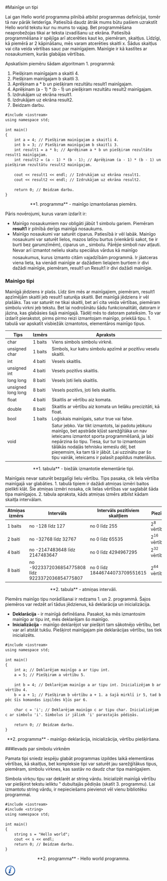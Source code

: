 #Mainīge un tipi

Lai gan Hello world programma pilnībā atbilst programmas definīcijai, tomēr tā nav pārāk lietderīga. Patiesībā daudz ātrāk mums būtu pašiem uzrakstīt Hello world tekstu kur nu mums to vajag. Bet programmēšana neaprobežojas tikai ar teksta izvadīšanu uz ekrāna. Patiesībā programmēšana ir spējīga arī atcerēties kaut ko, piemēram, skaitļus. Līdzīgi, kā piemērā ar 2 kāpināšanu, mēs varam atcerēties skaitli x. Šādus skaitļus vai cita veida vērtības sauc par mainīgajiem. Mainīgie ir kā kastītes ar nosaukumiem, kurās glabājas vērtības.

Apskatīsim piemēru šādam algoritmam 1. programmā:

1. Piešķiram mainīgajam a skaitli 4.
1. Piešķiram mainīgajam b skaitli 3.
1. Aprēķinam a * b un piešķiram rezultātu result1 mainīgajam.
1. Aprēķinam (a - 1) * (b - 1) un piešķiram rezultātu result2 mainīgajam.
1. Izdrukājam uz ekrāna result1.
1. Izdrukājam uz ekrāna result2.
1. Beidzam darbu.


```
#include <iostream>
using namespace std;

int main()
{
    int a = 4; // Piešķiram mainīgajam a skaitli 4.
    int b = 3; // Piešķiram mainīgajam b skaitli 3.
    int result1 = a * b; // Aprēķinam a * b un piešķiram rezultātu result1 mainīgajam.
    int result2 = (a - 1) * (b - 1); // Aprēķinam (a - 1) * (b - 1) un piešķiram rezultātu result2 mainīgajam.
    
    cout << result1 << endl; // Izdrukājam uz ekrāna result1.
    cout << result2 << endl; // Izdrukājam uz ekrāna result2.

    return 0; // Beidzam darbu.
}
```

<center>**1. programma** - mainīgo izmantošanas piemērs.</center>

Pāris novērojumi, kurus varam izdarīt ir:

- Mainīgo nosaukumiem nav obligāti jābūt 1 simbolu gariem. Piemēram **result1** ir pilnībā derīgs mainīgā nosaukums.
- Mainīgo nosaukumi var saturēt ciparus. Patiesībā ir vēl labāk. Mainīgo nosaukumi var saturēt lielos, mazos latīņu burtus (vienkārši sakot, tie ir burti bez garumzīmēm), ciparus un _ simbolu. Pārējie simboli nav atļauti. Nevar arī izmantot nelielu skaitu speciālus vārdus kā mainīgo nosaukumus, kurus izmanto citām vajadzībām programmā. Ir jāatceras viena lieta, ka vienādi mainīgie ar dažādiem lielajiem burtiem ir divi dažādi mainīgie, piemēram, result1 un Result1 ir divi dažādi mainīgie.

### Mainīgo tipi

Mainīgā jēdziens ir plašs. Līdz šim mēs ar mainīgajiem, piemēram, result1 apzīmējām skaitli jeb result1 saturēja skaitli. Bet mainīgā jēdziens ir vēl plašāks. Tas var saturēt ne tikai skaitli, bet arī cita veida vērtības, piemēram simbolu virkni jeb tekstu. Bet lai nodrošinātu šādu funkcionalitāti, datoram ir jāzina, kas glabāsies šajā mainīgajā. Tādēļ mēs to datoram pateiksim. To var izdarīt pierakstot, pirms pirmo reizi izmantojam mainīgo, priekšā tipu. 1. tabulā var apskatīt visbiežāk izmantotos, elementāros mainīgo tipus.

Tips | Izmērs | Apraksts
---|---|---
char | 1 baits | Viens simbols simbolu virknē.
unsigned char | 1 baits | Simbols, kur katru simbolu apzīmē ar pozitīvu veselu skaitli.
int | 4 baiti | Vesels skaitlis.
unsigned int | 4 baiti | Vesels pozitīvs skaitlis.
long long | 8 baiti | Vesels ļoti liels skaitlis.
unsigned long long | 8 baiti | Vesels pozitīvs, ļoti liels skaitlis.
float | 4 baiti | Skaitlis ar vērtību aiz komata.
double | 8 baiti | Skaitlis ar vērtību aiz komata un lielāku precizitāti, kā float.
bool | 1 baits | Loģiskais mainīgais, satur true vai false.
void | | Satur jebko. Var tikt izmantots, lai padotu jebkuru mainīgo, bet apstrāde kļūst sarežģītāka un nav ieteicams izmantot sporta programmēšanā, ja labi nepārzina šo tipu. Tiesa, šur tur to izmantosim tālākās nodaļās tehnisku iemeslu dēļ, bet pieņemsim, ka tam tā ir jābūt. Lai uzzinātu par šo tipu vairāk, ieteicams ir palasīt papildus materiālus.

<center>**1. tabula** - biežāk izmantotie elementārie tipi.</center>

Mainīgais nevar saturēt bezgalīgi lielu vērtību. Tips pasaka, cik liela vērtība mainīgajā var glabāties. 1. tabulā tipiem ir dažādi atmiņas izmēri baitos pielikti klāt. Šie atmiņas izmēri nosaka, cik lielas vērtības var saglabāt šāda tipa mainīgajos. 2. tabula apraksta, kāds atmiņas izmērs atbilst kādam skaitļa intervālam.

Atmiņas izmērs | Intervāls | Intervāls pozitīviem skaitļiem | Piezīme
---|---|---|---
1 baits | no -128 līdz 127 | no 0 līdz 255 | 2<sup>8</sup> vērtības.
2 baiti | no -32768 līdz 32767 | no 0 līdz 65535 | 2<sup>16</sup> vērtības
4 baiti | no -2147483648 līdz 2147483647 | no 0 līdz 4294967295 | 2<sup>32</sup> vērtības
8 baiti | no -9223372036854775808 līdz 9223372036854775807 | no 0 līdz 18446744073709551615 | 2<sup>64</sup> vērtības

<center>**2. tabula** - atmiņas intervāli.</center>

Piemērs mainīgo tipu norādīšanai ir redzams 1. un 2. programmā. Šajos piemēros var redzēt arī tādus jēdzienus, kā deklarācija un inicializācija.

- **Deklarācija** - ir mainīgā definēšana. Pasakot, ka mēs izmantosim mainīgo ar tipu int, mēs deklarējam šo mainīgo.
- **Inicializācija** - mainīgo deklarējot var piešķirt tam sākotnējo vērtību, bet var arī atstāt tukšu. Piešķirot mainīgajam pie deklarācijas vērtību, tas tiek inicializēts.


```
#include <iostream>
using namespace std;

int main()
{
    int a; // Deklarējam mainīgo a ar tipu int.
    a = 5; // Piešķiram a vērtību 5.
    
    int b = 4; // Deklarējam mainīgo a ar tipu int. Inicializējam b ar vērtību 4.
    b = a + 1; // Piešķiram b vērtību a + 1. a šajā mirklī ir 5, tad b pēc šīs komandas izpildes kļūs par 6.
    
    char c = 'i'; // Deklarējam mainīgo c ar tipu char. Inicializējam c ar simbolu 'i'. Simbolus ir jāliek 'i' parastajās pēdiņās.

    return 0; // Beidzam darbu.
}
```

<center>**2. programma** - mainīgo deklarācija, inicializācija, vērtību piešķiršana.</center>

###Ievads par simbolu virknēm

Pamata tipi sniedz iespēju glabāt programmas izpildes laikā elementāras vērtības, kā skaitļus, bet kompleksie tipi var saturēt jau sarežģītākus tipus, piemēram, simbolu virknes, kas sastāv no daudz char tipa mainīgajiem.

Simbola virkņu tipu var deklarēt ar string vārdu. Inicializēt mainīgā vērtību var piešķirot tekstu ieliktu " dubultajās pēdiņās (skatīt 3. programmu). Lai izmantotu string vārdu, ir nepieciešams pievienot vēl vienu bibliotēku programmai.

```
#include <iostream>
#include <string>
using namespace std;

int main()
{
    string s = "Hello world";
    cout << s << endl;
    return 0; // Beidzam darbu.
}
```

<center>**2. programma** - Hello world programma.</center>

<a href="http://www.cplusplus.com/doc/tutorial/variables/" target="_blank">![Vairāk informācija](/media/theory/information.png)</a>